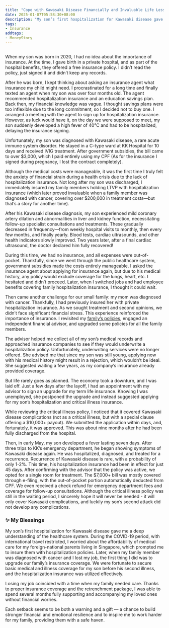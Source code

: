 ```yaml
---
title: "Cope with Kawasaki Disease Financially and Invaluable Life Lessons"
date: 2025-01-07T05:58:30+08:00
description: "My son’s first hospitalization for Kawasaki disease gave me a deep understanding of the healthcare system. During the COVID-19 period, with international travel restricted, I worried about the affordability of medical care for my foreign-national parents living in Singapore, which prompted me to insure them with hospitalization policies. Later, when my family member was diagnosed with cancer and I lost my job, the first thing I did was to upgrade our family’s insurance coverage. "
tags:
- Insurance
addtags:
- MoneyStory
---
```


<div style="text-align: center">
    <span class="image fit" style="max-width: 500px;"><img src="https://s3.ap-southeast-1.amazonaws.com/littlecheesecake.me/money.sense/cope_with_kawasaki_disease/kawasaki_cover.jpg" alt="" /></span>
</div>

When my son was born in 2020, I had no idea about the importance of insurance. At the time, I gave birth in a private hospital, and as part of the hospital benefits, they offered a free insurance policy. I didn’t read the policy, just signed it and didn’t keep any records.

After he was born, I kept thinking about asking an insurance agent what insurance my child might need. I procrastinated for a long time and finally texted an agent when my son was over four months old. The agent recommended hospitalization insurance and an education savings plan. Back then, my financial knowledge was vague. I thought savings plans were too inflexible due to the long commitment, so I decided not to buy one. I arranged a meeting with the agent to sign up for hospitalization insurance. However, as luck would have it, on the day we were supposed to meet, my son suddenly developed a high fever of 40°C and had to be hospitalized, delaying the insurance signing.

Unfortunately, my son was diagnosed with Kawasaki disease, a rare acute immune system disorder. He stayed in a C-type ward at KK Hospital for 10 days and received IVIG treatment. After government subsidies, the bill came to over $3,000, which I paid entirely using my CPF (As for the insurance I signed during pregnancy, I lost the contract completely). 

Although the medical costs were manageable, it was the first time I truly felt the anxiety of financial strain during a health crisis due to the lack of hospitalization insurance. Not long after my son was discharged, I immediately insured my family members holding LTVP with hospitalization insurance (which later proved invaluable when a family member was diagnosed with cancer, covering over $200,000 in treatment costs—but that’s a story for another time).

After his Kawasaki disease diagnosis, my son experienced mild coronary artery dilation and abnormalities in liver and kidney function, necessitating follow-up specialist consultations and treatments. These gradually decreased in frequency—from weekly hospital visits to monthly, then every few months, and finally yearly. Blood tests, cardiac ultrasounds, and other health indicators slowly improved. Two years later, after a final cardiac ultrasound, the doctor declared him fully recovered!  

During this time, we had no insurance, and all expenses were out-of-pocket. Thankfully, since we went through the public healthcare system, government subsidies made the costs entirely manageable. I asked the insurance agent about applying for insurance again, but due to his medical history, any policy would exclude coverage for the lungs, heart, etc. I hesitated and didn’t proceed. Later, when I switched jobs and had employee benefits covering family hospitalization insurance, I thought it could wait.

Then came another challenge for our small family: my mom was diagnosed with cancer. Thankfully, I had previously insured her with private hospitalization insurance. As we sought treatment and second opinions, we didn’t face significant financial stress. This experience reinforced the importance of insurance. I revisited my [family’s policies](/posts/family-insurance-planning/), engaged an independent financial advisor, and upgraded some policies for all the family members.

The advisor helped me collect all of my son’s medical records and approached insurance companies to see if they would underwrite a hospitalization policy. Unfortunately, underwriting services were no longer offered. She advised me that since my son was still young, applying now with his medical history might result in a rejection, which wouldn’t be ideal. She suggested waiting a few years, as my company’s insurance already provided coverage.

But life rarely goes as planned. The economy took a downturn, and I was laid off. Just a few days after the layoff, I had an appointment with my advisor to sign an upgrade for my term life insurance. Knowing I was unemployed, she postponed the upgrade and instead suggested applying for my son’s hospitalization and critical illness insurance.

While reviewing the critical illness policy, I noticed that it covered Kawasaki disease complications (not as a critical illness, but with a special clause offering a $10,000+ payout). We submitted the application within days, and, fortunately, it was approved. This was about nine months after he had been fully discharged from the hospital.

Then, in early May, my son developed a fever lasting seven days. After three trips to KK’s emergency department, he began showing symptoms of Kawasaki disease again. He was hospitalized, diagnosed, and treated for a recurrence. Recurrence of Kawasaki disease is rare, with a probability of only 1-2%. This time, his hospitalization insurance had been in effect for just 45 days. After confirming with the advisor that the policy was active, we opted for a single room for treatment. The $7,000+ bill was mostly covered through e-filing, with the out-of-pocket portion automatically deducted from CPF. We even received a check refund for emergency department fees and coverage for follow-up consultations. Although the critical illness policy was still in the waiting period, I sincerely hope it will never be needed - it will only cover Kawasaki complications, and luckily my son’s second attack did not develop any complications.

### ✨ My Blessings

My son’s first hospitalization for Kawasaki disease gave me a deep understanding of the healthcare system. During the COVID-19 period, with international travel restricted, I worried about the affordability of medical care for my foreign-national parents living in Singapore, which prompted me to insure them with hospitalization policies. Later, when my family member was diagnosed with cancer and I lost my job, the first thing I did was to upgrade our family’s insurance coverage. We were fortunate to secure basic medical and illness coverage for my son before his second illness, and the hospitalization insurance was utilized effectively.

Losing my job coincided with a time when my family needed care. Thanks to proper insurance coverage and the retrenchment package, I was able to spend several months fully supporting and accompanying my loved ones without financial worries.  

Each setback seems to be both a warning and a gift — a chance to build stronger financial and emotional resilience and to inspire me to work harder for my family, providing them with a safe haven.
